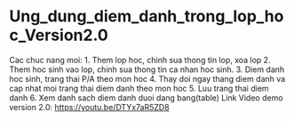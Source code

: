 # Ung_dung_diem_danh_trong_lop_hoc_Version2.0
Cac chuc nang moi:
    1. Them lop hoc, chinh sua thong tin lop, xoa lop
    2. Them hoc sinh vao lop, chinh sua thong tin ca nhan hoc sinh.
    3. Diem danh hoc sinh, trang thai P/A theo mon hoc
    4. Thay doi ngay thang diem danh va cap nhat moi trang thai diem danh theo mon hoc
    5. Luu trang thai diem danh
    6. Xem danh sach diem danh duoi dang bang(table)
Link Video demo version 2.0: https://youtu.be/DTYx7aR5ZD8
